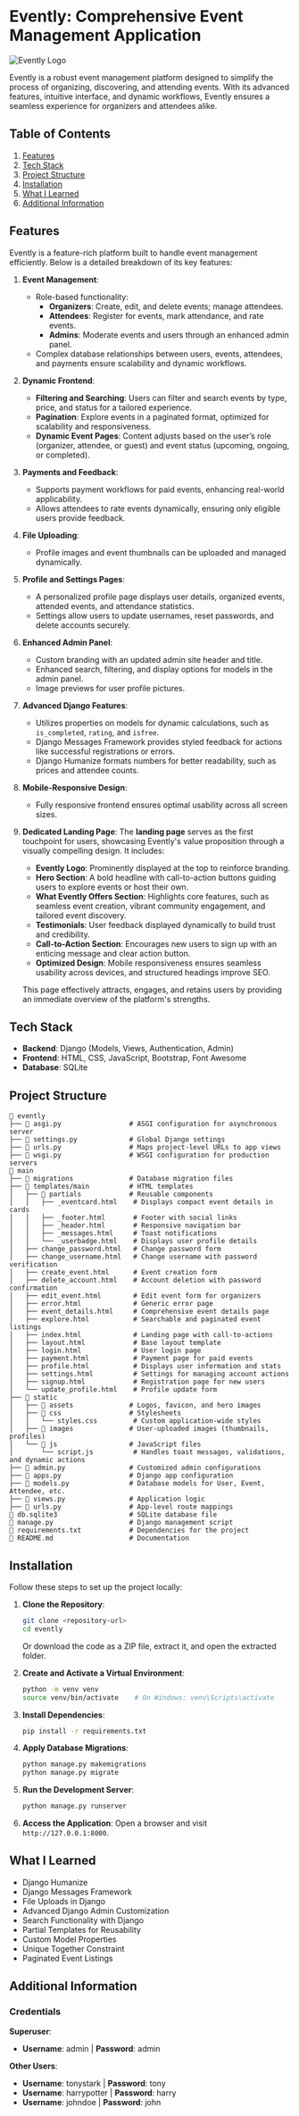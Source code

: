 # **Evently: Comprehensive Event Management Application**

![Evently Logo](static/assets/logo.svg)

Evently is a robust event management platform designed to simplify the process of organizing, discovering, and attending events. With its advanced features, intuitive interface, and dynamic workflows, Evently ensures a seamless experience for organizers and attendees alike.

## **Table of Contents**
1. [Features](#features)
2. [Tech Stack](#tech-stack)
3. [Project Structure](#project-structure)
4. [Installation](#installation)
5. [What I Learned](#what-i-learned)
6. [Additional Information](#additional-information)

## **Features**

Evently is a feature-rich platform built to handle event management efficiently. Below is a detailed breakdown of its key features:

1. **Event Management**:
   - Role-based functionality:
     - **Organizers**: Create, edit, and delete events; manage attendees.
     - **Attendees**: Register for events, mark attendance, and rate events.
     - **Admins**: Moderate events and users through an enhanced admin panel.
   - Complex database relationships between users, events, attendees, and payments ensure scalability and dynamic workflows.

2. **Dynamic Frontend**:
   - **Filtering and Searching**: Users can filter and search events by type, price, and status for a tailored experience.
   - **Pagination**: Explore events in a paginated format, optimized for scalability and responsiveness.
   - **Dynamic Event Pages**: Content adjusts based on the user’s role (organizer, attendee, or guest) and event status (upcoming, ongoing, or completed).

3. **Payments and Feedback**:
   - Supports payment workflows for paid events, enhancing real-world applicability.
   - Allows attendees to rate events dynamically, ensuring only eligible users provide feedback.

4. **File Uploading**:
   - Profile images and event thumbnails can be uploaded and managed dynamically.

5. **Profile and Settings Pages**:
   - A personalized profile page displays user details, organized events, attended events, and attendance statistics.
   - Settings allow users to update usernames, reset passwords, and delete accounts securely.

6. **Enhanced Admin Panel**:
   - Custom branding with an updated admin site header and title.
   - Enhanced search, filtering, and display options for models in the admin panel.
   - Image previews for user profile pictures.

7. **Advanced Django Features**:
   - Utilizes properties on models for dynamic calculations, such as `is_completed`, `rating`, and `isfree`.
   - Django Messages Framework provides styled feedback for actions like successful registrations or errors.
   - Django Humanize formats numbers for better readability, such as prices and attendee counts.

8. **Mobile-Responsive Design**:
   - Fully responsive frontend ensures optimal usability across all screen sizes.

9. **Dedicated Landing Page**:
   The **landing page** serves as the first touchpoint for users, showcasing Evently's value proposition through a visually compelling design. It includes:

   - **Evently Logo**: Prominently displayed at the top to reinforce branding.
   - **Hero Section**: A bold headline with call-to-action buttons guiding users to explore events or host their own.
   - **What Evently Offers Section**: Highlights core features, such as seamless event creation, vibrant community engagement, and tailored event discovery.
   - **Testimonials**: User feedback displayed dynamically to build trust and credibility.
   - **Call-to-Action Section**: Encourages new users to sign up with an enticing message and clear action button.
   - **Optimized Design**: Mobile responsiveness ensures seamless usability across devices, and structured headings improve SEO.

   This page effectively attracts, engages, and retains users by providing an immediate overview of the platform's strengths.

## **Tech Stack**

- **Backend**: Django (Models, Views, Authentication, Admin)
- **Frontend**: HTML, CSS, JavaScript, Bootstrap, Font Awesome
- **Database**: SQLite

## **Project Structure**

```plaintext
📂 evently
├── 📄 asgi.py                 # ASGI configuration for asynchronous server
├── 📄 settings.py             # Global Django settings
├── 📄 urls.py                 # Maps project-level URLs to app views
├── 📄 wsgi.py                 # WSGI configuration for production servers
📂 main
├── 📂 migrations              # Database migration files
├── 📂 templates/main          # HTML templates
│   ├── 📂 partials            # Reusable components
│   │   ├── _eventcard.html    # Displays compact event details in cards
│   │   ├── _footer.html       # Footer with social links
│   │   ├── _header.html       # Responsive navigation bar
│   │   ├── _messages.html     # Toast notifications
│   │   └── _userbadge.html    # Displays user profile details
│   ├── change_password.html   # Change password form
│   ├── change_username.html   # Change username with password verification
│   ├── create_event.html      # Event creation form
│   ├── delete_account.html    # Account deletion with password confirmation
│   ├── edit_event.html        # Edit event form for organizers
│   ├── error.html             # Generic error page
│   ├── event_details.html     # Comprehensive event details page
│   ├── explore.html           # Searchable and paginated event listings
│   ├── index.html             # Landing page with call-to-actions
│   ├── layout.html            # Base layout template
│   ├── login.html             # User login page
│   ├── payment.html           # Payment page for paid events
│   ├── profile.html           # Displays user information and stats
│   ├── settings.html          # Settings for managing account actions
│   ├── signup.html            # Registration page for new users
│   └── update_profile.html    # Profile update form
├── 📂 static
│   ├── 📂 assets              # Logos, favicon, and hero images
│   ├── 📂 css                 # Stylesheets
│   │   └── styles.css         # Custom application-wide styles
│   ├── 📂 images              # User-uploaded images (thumbnails, profiles)
│   └── 📂 js                  # JavaScript files
│       └── script.js          # Handles toast messages, validations, and dynamic actions
├── 📄 admin.py                # Customized admin configurations
├── 📄 apps.py                 # Django app configuration
├── 📄 models.py               # Database models for User, Event, Attendee, etc.
├── 📄 views.py                # Application logic
├── 📄 urls.py                 # App-level route mappings
📄 db.sqlite3                  # SQLite database file
📄 manage.py                   # Django management script
📄 requirements.txt            # Dependencies for the project
📄 README.md                   # Documentation
```

## **Installation**

Follow these steps to set up the project locally:

1. **Clone the Repository**:
   ```bash
   git clone <repository-url>
   cd evently
   ```
   Or download the code as a ZIP file, extract it, and open the extracted folder.

2. **Create and Activate a Virtual Environment**:
   ```bash
   python -m venv venv
   source venv/bin/activate    # On Windows: venv\Scripts\activate
   ```

3. **Install Dependencies**:
   ```bash
   pip install -r requirements.txt
   ```

4. **Apply Database Migrations**:
   ```bash
   python manage.py makemigrations
   python manage.py migrate
   ```

5. **Run the Development Server**:
   ```bash
   python manage.py runserver
   ```

6. **Access the Application**:
   Open a browser and visit `http://127.0.0.1:8000`.

## **What I Learned**

- Django Humanize  
- Django Messages Framework  
- File Uploads in Django  
- Advanced Django Admin Customization  
- Search Functionality with Django  
- Partial Templates for Reusability  
- Custom Model Properties  
- Unique Together Constraint  
- Paginated Event Listings  

## **Additional Information**

### **Credentials**

**Superuser**:  
- **Username**: admin | **Password**: admin  

**Other Users**:  
- **Username**: tonystark | **Password**: tony  
- **Username**: harrypotter | **Password**: harry  
- **Username**: johndoe | **Password**: john
